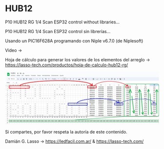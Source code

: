 # HUB12
P10 HUB12 RG 1/4 Scan ESP32 control without libraries...

P10 HUB12 RG 1/4 Scan ESP32 control sin librerías...

Usando un PIC16F628A programando con Niple v6.7.0 (de Niplesoft)

Video ->

Hoja de cálculo para generar los valores de los elementos del arreglo -> https://lasso-tech.com/productos/hoja-de-calculo-hub12-rg/

![Ejemplo hoja de cálculo](https://github.com/LEDFACIL/HUB12/blob/main/hc.jpg)

Si compartes, por favor respeta la autoría de este contenido.

Damián G. Lasso -> https://ledfacil.com.ar/ & https://lasso-tech.com/
